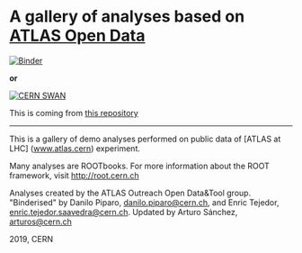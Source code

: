 # A gallery of analyses based on [ATLAS Open Data](http://opendata.atlas.cern)
[![Binder](https://mybinder.org/badge_logo.svg)](https://mybinder.org/v2/gh/atlas-outreach-data-tools/CERN_Summer_Student_demo_2019/07e6a0997840fcaf459306cb1eb39854a398a51a)

**or**

[![CERN SWAN](https://swanserver.web.cern.ch/swanserver/images/badge_swan_white_150.png)](http://cern.ch/swanserver/cgi-bin/go?projurl=https://github.com/atlas-outreach-data-tools/CERN_Summer_Student_demo_2019.git)


This is coming from [this repository](https://github.com/atlas-outreach-data-tools/CERN_Summer_Student_demo_2019)

<hr>

This is a gallery of demo analyses performed on public data of [ATLAS at LHC] (www.atlas.cern) experiment.

Many analyses are ROOTbooks. For more information about the ROOT framework, visit http://root.cern.ch

Analyses created by the ATLAS Outreach Open Data&Tool group.
"Binderised" by Danilo Piparo, danilo.piparo@cern.ch, and Enric Tejedor, enric.tejedor.saavedra@cern.ch. Updated by Arturo Sánchez, arturos@cern.ch

2019, CERN
